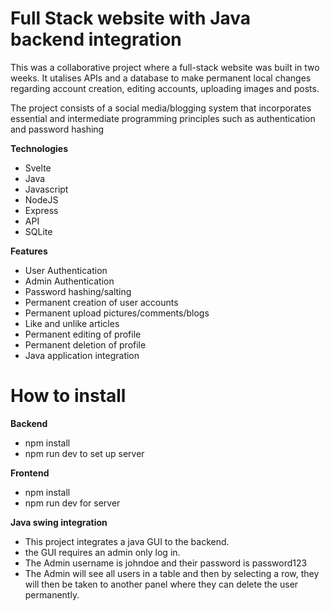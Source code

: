 # Full Stack website with Java backend integration
This was a collaborative project where a full-stack website was built in two weeks. It utalises APIs and a database to make permanent local changes regarding account creation, editing accounts, uploading images and posts. 

The project consists of a social media/blogging system that incorporates essential and intermediate programming principles such as authentication and password hashing
 
 **Technologies**
 - Svelte
 - Java
 - Javascript
 - NodeJS
 - Express
 - API
 - SQLite

**Features** 
- User Authentication
- Admin Authentication
- Password hashing/salting 
- Permanent creation of user accounts
- Permanent upload pictures/comments/blogs
- Like and unlike articles
- Permanent editing of profile
- Permanent deletion of profile
- Java application integration

# How to install
  
**Backend**
- npm install
- npm run dev to set up server

**Frontend**
- npm install
- npm run dev for server

**Java swing integration**
- This project integrates a java GUI to the backend. 
- the GUI requires an admin only log in.
- The Admin username is johndoe and their password is password123
- The Admin will see all users in a table and then by selecting a row, they will then be taken to another panel where they can delete the user permanently. 
